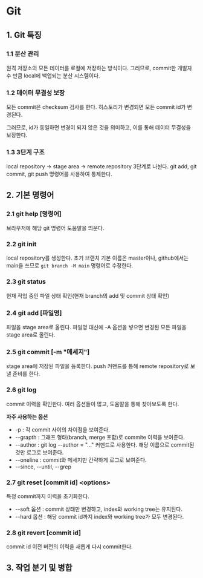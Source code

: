 # Git

## 1. Git 특징

### 1.1 분산 관리

원격 저장소의 모든 데이터를 로컬에 저장하는 방식이다. 그러므로, commit한 개발자 수 만큼 local에 백업되는 분산 시스템이다.

### 1.2 데이터 무결성 보장

모든 commit은 checksum 검사를 한다. 히스토리가 변경되면 모든 commit id가 변경된다.

그러므로, id가 동일하면 변경이 되지 않은 것을 의미하고, 이를 통해 데이터 무결성을 보장한다.

### 1.3 3단계 구조

local repository -> stage area -> remote repository 3단계로 나뉜다. git add, git commit, git push 명령어를 사용하여 통제한다.


## 2. 기본 명령어

### 2.1 git help [명령어]

브라우저에 해당 git 명령어 도움말을 띄운다.

### 2.2 git init

local repository를 생성한다. 초기 브랜치 기본 이름은 master이나, github에서는 main을 쓰므로 ```git branch -M main``` 명령어로 수정한다.

### 2.3 git status

현재 작업 중인 파일 상태 확인(현재 branch의 add 및 commit 상태 확인)

### 2.4 git add [파일명]

파일을 stage area로 올린다. 파일명 대신에 -A 옵션을 넣으면 변경된 모든 파일을 stage area로 올린다.

### 2.5 git commit [-m "메세지"] 

stage area에 저장된 파일을 등록한다. push 커맨드를 통해 remote repository로 보낼 준비를 한다.

### 2.6 git log

commit 이력을 확인한다. 여러 옵션들이 많고, 도움말을 통해 찾아보도록 한다.

**자주 사용하는 옵션**
+ -p : 각 commit 사이의 차이점을 보여준다.
+ --grapth : 그래프 형태(branch, merge 포함)로 commite 이력을 보여준다.
+ --author : git log --author = "..." 커맨드로 사용한다. 해당 이름으로 commit된 것만 로그로 보여준다.
+ --oneline : commit와 메세지만 간략하게 로그로 보여준다.
+ --since, --until, --grep

### 2.7 git reset [commit id] \<options>

특정 commit까지 이력을 초기화한다.

+ --soft 옵션 : commit 상태만 변경하고, index와 working tree는 유지된다.
+ --hard 옵션 : 해당 commit id까지 index와 working tree가 모두 변경된다.

### 2.8 git revert [commit id]

commit id 이전 버전의 이력을 새롭게 다시 commit한다.

## 3. 작업 분기 및 병합


